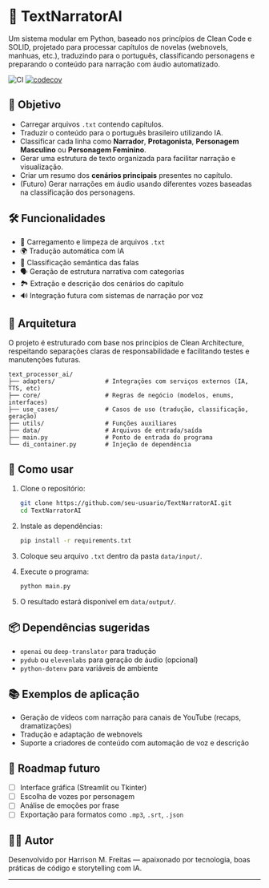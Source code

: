 # 📖 TextNarratorAI

Um sistema modular em Python, baseado nos princípios de Clean Code e SOLID, projetado para processar capítulos de novelas (webnovels, manhuas, etc.), traduzindo para o português, classificando personagens e preparando o conteúdo para narração com áudio automatizado.

![CI](https://github.com/harrison-m-freitas/TextNarratorAI/actions/workflows/ci.yml/badge.svg)
[![codecov](https://codecov.io/gh/harrison-m-freitas/TextNarratorAI/branch/develop/graph/badge.svg)](https://codecov.io/gh/harrison-m-freitas/TextNarratorAI)



## 🎯 Objetivo

- Carregar arquivos `.txt` contendo capítulos.
- Traduzir o conteúdo para o português brasileiro utilizando IA.
- Classificar cada linha como **Narrador**, **Protagonista**, **Personagem Masculino** ou **Personagem Feminino**.
- Gerar uma estrutura de texto organizada para facilitar narração e visualização.
- Criar um resumo dos **cenários principais** presentes no capítulo.
- (Futuro) Gerar narrações em áudio usando diferentes vozes baseadas na classificação dos personagens.

## 🛠 Funcionalidades

- 📄 Carregamento e limpeza de arquivos `.txt`
- 🌍 Tradução automática com IA
- 🧠 Classificação semântica das falas
- 🗣 Geração de estrutura narrativa com categorias
- 🏞 Extração e descrição dos cenários do capítulo
- 🔊 Integração futura com sistemas de narração por voz

## 🧱 Arquitetura

O projeto é estruturado com base nos princípios de Clean Architecture, respeitando separações claras de responsabilidade e facilitando testes e manutenções futuras.

```
text_processor_ai/
├── adapters/              # Integrações com serviços externos (IA, TTS, etc)
├── core/                  # Regras de negócio (modelos, enums, interfaces)
├── use_cases/             # Casos de uso (tradução, classificação, geração)
├── utils/                 # Funções auxiliares
├── data/                  # Arquivos de entrada/saída
├── main.py                # Ponto de entrada do programa
└── di_container.py        # Injeção de dependência
```

## 🚀 Como usar

1. Clone o repositório:
   ```bash
   git clone https://github.com/seu-usuario/TextNarratorAI.git
   cd TextNarratorAI
   ```

2. Instale as dependências:
   ```bash
   pip install -r requirements.txt
   ```

3. Coloque seu arquivo `.txt` dentro da pasta `data/input/`.

4. Execute o programa:
   ```bash
   python main.py
   ```

5. O resultado estará disponível em `data/output/`.

## 📦 Dependências sugeridas

- `openai` ou `deep-translator` para tradução
- `pydub` ou `elevenlabs` para geração de áudio (opcional)
- `python-dotenv` para variáveis de ambiente

## 📚 Exemplos de aplicação

- Geração de vídeos com narração para canais de YouTube (recaps, dramatizações)
- Tradução e adaptação de webnovels
- Suporte a criadores de conteúdo com automação de voz e descrição

## 🧠 Roadmap futuro

- [ ] Interface gráfica (Streamlit ou Tkinter)
- [ ] Escolha de vozes por personagem
- [ ] Análise de emoções por frase
- [ ] Exportação para formatos como `.mp3`, `.srt`, `.json`

## 👨‍💻 Autor

Desenvolvido por Harrison M. Freitas — apaixonado por tecnologia, boas práticas de código e storytelling com IA.

---
